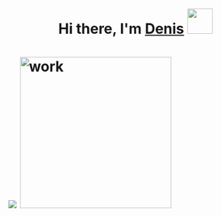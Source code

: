 


  


<h1 align="center">Hi there, I'm <a href="https://vk.com/sined_axmed" target="_blank">Denis</a> 
<img src="![image](https://user-images.githubusercontent.com/89907255/191865404-6a504138-d3a3-4c84-a202-8cd408356587.png)" height="50"/> </h1>






<h1 aligh="center">
  
  ![](https://github-profile-summary-cards.vercel.app/api/cards/repos-per-language?username=gh0st3e&theme=solarized_dark)      <img src="https://i.gifer.com/origin/4c/4c7dc3d8a6dd24c8169b85d7e0fff5fd_w200.gif" alt="work" height="300"/>



  </h1>



